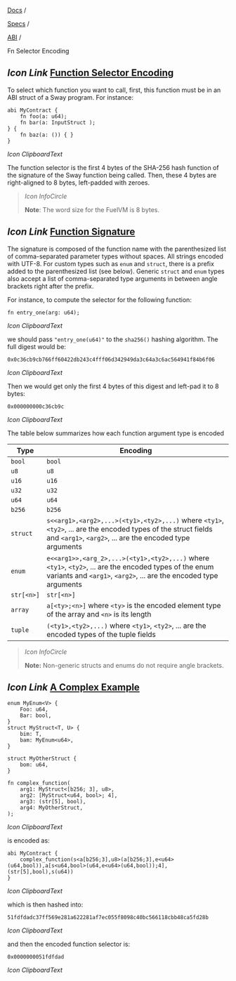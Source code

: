 [Docs](https://docs.fuel.network/) /

[Specs](https://docs.fuel.network/docs/specs/) /

[ABI](https://docs.fuel.network/docs/specs/abi/) /

Fn Selector Encoding

## _Icon Link_ [Function Selector Encoding](https://docs.fuel.network/docs/specs/abi/fn-selector-encoding/\#function-selector-encoding)

To select which function you want to call, first, this function must be in an ABI struct of a Sway program. For instance:

```fuel_Box fuel_Box-idXKMmm-css
abi MyContract {
    fn foo(a: u64);
    fn bar(a: InputStruct );
} {
    fn baz(a: ()) { }
}
```

_Icon ClipboardText_

The function selector is the first 4 bytes of the SHA-256 hash function of the signature of the Sway function being called. Then, these 4 bytes are right-aligned to 8 bytes, left-padded with zeroes.

> _Icon InfoCircle_
>
> **Note**: The word size for the FuelVM is 8 bytes.

## _Icon Link_ [Function Signature](https://docs.fuel.network/docs/specs/abi/fn-selector-encoding/\#function-signature)

The signature is composed of the function name with the parenthesized list of comma-separated parameter types without spaces. All strings encoded with UTF-8. For custom types such as `enum` and `struct`, there is a prefix added to the parenthesized list (see below). Generic `struct` and `enum` types also accept a list of comma-separated type arguments in between angle brackets right after the prefix.

For instance, to compute the selector for the following function:

```fuel_Box fuel_Box-idXKMmm-css
fn entry_one(arg: u64);
```

_Icon ClipboardText_

we should pass `"entry_one(u64)"` to the `sha256()` hashing algorithm. The full digest would be:

```fuel_Box fuel_Box-idXKMmm-css
0x0c36cb9cb766ff60422db243c4fff06d342949da3c64a3c6ac564941f84b6f06
```

_Icon ClipboardText_

Then we would get only the first 4 bytes of this digest and left-pad it to 8 bytes:

```fuel_Box fuel_Box-idXKMmm-css
0x000000000c36cb9c
```

_Icon ClipboardText_

The table below summarizes how each function argument type is encoded

| Type | Encoding |
| --- | --- |
| `bool` | `bool` |
| `u8` | `u8` |
| `u16` | `u16` |
| `u32` | `u32` |
| `u64` | `u64` |
| `b256` | `b256` |
| `struct` | `s<<arg1>,<arg2>,...>(<ty1>,<ty2>,...)` where `<ty1>`, `<ty2>`, ... are the encoded types of the struct fields and `<arg1>`, `<arg2>`, ... are the encoded type arguments |
| `enum` | `e<<arg1>>,<arg_2>,...>(<ty1>,<ty2>,...)` where `<ty1>`, `<ty2>`, ... are the encoded types of the enum variants and `<arg1>`, `<arg2>`, ... are the encoded type arguments |
| `str[<n>]` | `str[<n>]` |
| `array` | `a[<ty>;<n>]` where `<ty>` is the encoded element type of the array and `<n>` is its length |
| `tuple` | `(<ty1>,<ty2>,...)` where `<ty1>`, `<ty2>`, ... are the encoded types of the tuple fields |

> _Icon InfoCircle_
>
> **Note:** Non-generic structs and enums do not require angle brackets.

## _Icon Link_ [A Complex Example](https://docs.fuel.network/docs/specs/abi/fn-selector-encoding/\#a-complex-example)

```fuel_Box fuel_Box-idXKMmm-css
enum MyEnum<V> {
    Foo: u64,
    Bar: bool,
}
struct MyStruct<T, U> {
    bim: T,
    bam: MyEnum<u64>,
}

struct MyOtherStruct {
    bom: u64,
}

fn complex_function(
    arg1: MyStruct<[b256; 3], u8>,
    arg2: [MyStruct<u64, bool>; 4],
    arg3: (str[5], bool),
    arg4: MyOtherStruct,
);
```

_Icon ClipboardText_

is encoded as:

```fuel_Box fuel_Box-idXKMmm-css
abi MyContract {
    complex_function(s<a[b256;3],u8>(a[b256;3],e<u64>(u64,bool)),a[s<u64,bool>(u64,e<u64>(u64,bool));4],(str[5],bool),s(u64))
}
```

_Icon ClipboardText_

which is then hashed into:

```fuel_Box fuel_Box-idXKMmm-css
51fdfdadc37ff569e281a622281af7ec055f8098c40bc566118cbb48ca5fd28b
```

_Icon ClipboardText_

and then the encoded function selector is:

```fuel_Box fuel_Box-idXKMmm-css
0x0000000051fdfdad
```

_Icon ClipboardText_